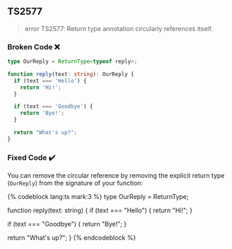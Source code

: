 ## TS2577

> error TS2577: Return type annotation circularly references itself.

### Broken Code ❌

```ts
type OurReply = ReturnType<typeof reply>;

function reply(text: string): OurReply {
  if (text === 'Hello') {
    return 'Hi!';
  }

  if (text === 'Goodbye') {
    return 'Bye!';
  }

  return "What's up?";
}
```

### Fixed Code ✔️

You can remove the circular reference by removing the explicit return type (`OurReply`) from the signature of your function:

<!-- prettier-ignore-start -->
{% codeblock lang:ts mark:3 %}
type OurReply = ReturnType<typeof reply>;

function reply(text: string) {
  if (text === "Hello") {
    return "Hi!";
  }

  if (text === "Goodbye") {
    return "Bye!";
  }

  return "What's up?";
}
{% endcodeblock %}
<!-- prettier-ignore-end -->
